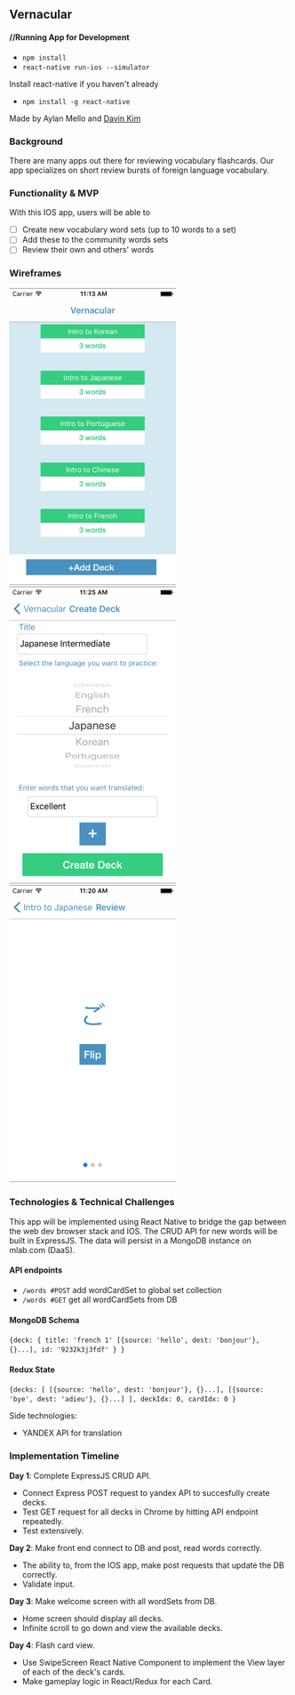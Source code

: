 ## Vernacular

#### //Running App for Development

- `npm install`
- `react-native run-ios --simulator`

Install react-native if you haven't already
- `npm install -g react-native`


Made by Aylan Mello and [Davin Kim](https://github.com/Davinism)

### Background

There are many apps out there for reviewing vocabulary flashcards. Our app specializes on short review bursts of foreign language vocabulary.

### Functionality & MVP

With this IOS app, users will be able to

- [ ] Create new vocabulary word sets (up to 10 words to a set)
- [ ] Add these to the community words sets
- [ ] Review their own and others' words

### Wireframes

<img src="./wireframes/home_screen.png" width="300">

<img src="./wireframes/add_deck.png" width="300">

<img src="./wireframes/flash_card.png" width="300">

### Technologies & Technical Challenges

This app will be implemented using React Native to bridge the gap between the web dev browser stack and IOS. The CRUD API for new words will be built in ExpressJS. The data will persist in a MongoDB instance on mlab.com (DaaS).


#### API endpoints

- `/words #POST` add wordCardSet to global set collection
- `/words #GET` get all wordCardSets  from DB

#### MongoDB Schema
`
{deck:
	{
		title: 'french 1'
		[{source: 'hello', dest: 'bonjour'}, {}...],
		id: '9232k3j3fdf'
	}
}
`

#### Redux State
`
{decks: [
	[{source: 'hello', dest: 'bonjour'}, {}...],
	[{source: 'bye', dest: 'adieu'}, {}...]
	],
	deckIdx: 0,
	cardIdx: 0
}
`

Side technologies:
- YANDEX API for translation


### Implementation Timeline

**Day 1**: Complete ExpressJS CRUD API.

- Connect Express POST request to yandex API to succesfully create decks.
- Test GET request for all decks in Chrome by hitting API endpoint repeatedly.
- Test extensively.

**Day 2**: Make front end connect to DB and post, read words correctly.

- The ability to, from the IOS app, make post requests that update the DB correctly.
- Validate input.

**Day 3**: Make welcome screen with all wordSets from DB.

- Home screen should display all decks.
- Infinite scroll to go down and view the available decks.

**Day 4**: Flash card view.

- Use SwipeScreen React Native Component to implement the View layer of each of the deck's cards.
- Make gameplay logic in React/Redux for each Card.
